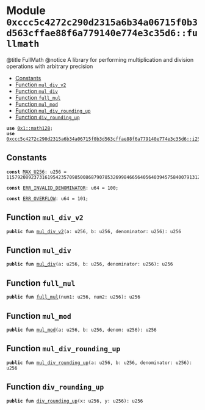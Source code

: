 
<a id="0xccc5c4272c290d2315a6b34a06715f0b3d563cffae88f6a779140e774e3c35d6_fullmath"></a>

# Module `0xccc5c4272c290d2315a6b34a06715f0b3d563cffae88f6a779140e774e3c35d6::fullmath`

@title FullMath
@notice A library for performing multiplication and division operations with arbitrary precision


-  [Constants](#@Constants_0)
-  [Function `mul_div_v2`](#0xccc5c4272c290d2315a6b34a06715f0b3d563cffae88f6a779140e774e3c35d6_fullmath_mul_div_v2)
-  [Function `mul_div`](#0xccc5c4272c290d2315a6b34a06715f0b3d563cffae88f6a779140e774e3c35d6_fullmath_mul_div)
-  [Function `full_mul`](#0xccc5c4272c290d2315a6b34a06715f0b3d563cffae88f6a779140e774e3c35d6_fullmath_full_mul)
-  [Function `mul_mod`](#0xccc5c4272c290d2315a6b34a06715f0b3d563cffae88f6a779140e774e3c35d6_fullmath_mul_mod)
-  [Function `mul_div_rounding_up`](#0xccc5c4272c290d2315a6b34a06715f0b3d563cffae88f6a779140e774e3c35d6_fullmath_mul_div_rounding_up)
-  [Function `div_rounding_up`](#0xccc5c4272c290d2315a6b34a06715f0b3d563cffae88f6a779140e774e3c35d6_fullmath_div_rounding_up)


<pre><code><b>use</b> <a href="">0x1::math128</a>;
<b>use</b> <a href="i256.md#0xccc5c4272c290d2315a6b34a06715f0b3d563cffae88f6a779140e774e3c35d6_i256">0xccc5c4272c290d2315a6b34a06715f0b3d563cffae88f6a779140e774e3c35d6::i256</a>;
</code></pre>



<a id="@Constants_0"></a>

## Constants


<a id="0xccc5c4272c290d2315a6b34a06715f0b3d563cffae88f6a779140e774e3c35d6_fullmath_MAX_U256"></a>



<pre><code><b>const</b> <a href="fullmath.md#0xccc5c4272c290d2315a6b34a06715f0b3d563cffae88f6a779140e774e3c35d6_fullmath_MAX_U256">MAX_U256</a>: u256 = 115792089237316195423570985008687907853269984665640564039457584007913129639935;
</code></pre>



<a id="0xccc5c4272c290d2315a6b34a06715f0b3d563cffae88f6a779140e774e3c35d6_fullmath_ERR_INVALID_DENOMINATOR"></a>



<pre><code><b>const</b> <a href="fullmath.md#0xccc5c4272c290d2315a6b34a06715f0b3d563cffae88f6a779140e774e3c35d6_fullmath_ERR_INVALID_DENOMINATOR">ERR_INVALID_DENOMINATOR</a>: u64 = 100;
</code></pre>



<a id="0xccc5c4272c290d2315a6b34a06715f0b3d563cffae88f6a779140e774e3c35d6_fullmath_ERR_OVERFLOW"></a>



<pre><code><b>const</b> <a href="fullmath.md#0xccc5c4272c290d2315a6b34a06715f0b3d563cffae88f6a779140e774e3c35d6_fullmath_ERR_OVERFLOW">ERR_OVERFLOW</a>: u64 = 101;
</code></pre>



<a id="0xccc5c4272c290d2315a6b34a06715f0b3d563cffae88f6a779140e774e3c35d6_fullmath_mul_div_v2"></a>

## Function `mul_div_v2`



<pre><code><b>public</b> <b>fun</b> <a href="fullmath.md#0xccc5c4272c290d2315a6b34a06715f0b3d563cffae88f6a779140e774e3c35d6_fullmath_mul_div_v2">mul_div_v2</a>(a: u256, b: u256, denominator: u256): u256
</code></pre>



<a id="0xccc5c4272c290d2315a6b34a06715f0b3d563cffae88f6a779140e774e3c35d6_fullmath_mul_div"></a>

## Function `mul_div`



<pre><code><b>public</b> <b>fun</b> <a href="fullmath.md#0xccc5c4272c290d2315a6b34a06715f0b3d563cffae88f6a779140e774e3c35d6_fullmath_mul_div">mul_div</a>(a: u256, b: u256, denominator: u256): u256
</code></pre>



<a id="0xccc5c4272c290d2315a6b34a06715f0b3d563cffae88f6a779140e774e3c35d6_fullmath_full_mul"></a>

## Function `full_mul`



<pre><code><b>public</b> <b>fun</b> <a href="fullmath.md#0xccc5c4272c290d2315a6b34a06715f0b3d563cffae88f6a779140e774e3c35d6_fullmath_full_mul">full_mul</a>(num1: u256, num2: u256): u256
</code></pre>



<a id="0xccc5c4272c290d2315a6b34a06715f0b3d563cffae88f6a779140e774e3c35d6_fullmath_mul_mod"></a>

## Function `mul_mod`



<pre><code><b>public</b> <b>fun</b> <a href="fullmath.md#0xccc5c4272c290d2315a6b34a06715f0b3d563cffae88f6a779140e774e3c35d6_fullmath_mul_mod">mul_mod</a>(a: u256, b: u256, denom: u256): u256
</code></pre>



<a id="0xccc5c4272c290d2315a6b34a06715f0b3d563cffae88f6a779140e774e3c35d6_fullmath_mul_div_rounding_up"></a>

## Function `mul_div_rounding_up`



<pre><code><b>public</b> <b>fun</b> <a href="fullmath.md#0xccc5c4272c290d2315a6b34a06715f0b3d563cffae88f6a779140e774e3c35d6_fullmath_mul_div_rounding_up">mul_div_rounding_up</a>(a: u256, b: u256, denominator: u256): u256
</code></pre>



<a id="0xccc5c4272c290d2315a6b34a06715f0b3d563cffae88f6a779140e774e3c35d6_fullmath_div_rounding_up"></a>

## Function `div_rounding_up`



<pre><code><b>public</b> <b>fun</b> <a href="fullmath.md#0xccc5c4272c290d2315a6b34a06715f0b3d563cffae88f6a779140e774e3c35d6_fullmath_div_rounding_up">div_rounding_up</a>(x: u256, y: u256): u256
</code></pre>
